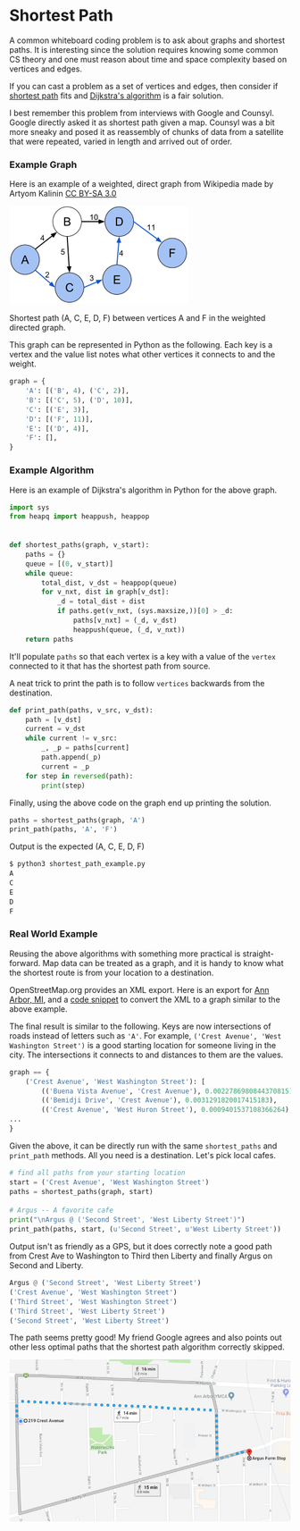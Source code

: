 # Shortest Path

A common whiteboard coding problem is to ask about graphs and shortest paths. It
is interesting since the solution requires knowing some common CS theory and one
must reason about time and space complexity based on vertices and edges.

If you can cast a problem as a set of vertices and edges, then consider if 
[shortest path](https://en.wikipedia.org/wiki/Shortest_path_problem) fits and
[Dijkstra's algorithm](https://en.wikipedia.org/wiki/Dijkstra%27s_algorithm) is
a fair solution.

I best remember this problem from interviews with Google and Counsyl. Google
directly asked it as shortest path given a map. Counsyl was a bit more sneaky
and posed it as reassembly of chunks of data from a satellite that were
repeated, varied in length and arrived out of order.

### Example Graph

Here is an example of a weighted, direct graph from Wikipedia made by Artyom
Kalinin [CC BY-SA 3.0](https://creativecommons.org/licenses/by-sa/3.0)

![Example Graph](example_graph.png)

Shortest path (A, C, E, D, F) between vertices A and F in the weighted directed
graph.

This graph can be represented in Python as the following. Each key is a vertex
and the value list notes what other vertices it connects to and the weight.

```python
graph = {
    'A': [('B', 4), ('C', 2)],
    'B': [('C', 5), ('D', 10)],
    'C': [('E', 3)],
    'D': [('F', 11)],
    'E': [('D', 4)],
    'F': [],
}
```

### Example Algorithm

Here is an example of Dijkstra's algorithm in Python for the above graph.

```python
import sys
from heapq import heappush, heappop


def shortest_paths(graph, v_start):
    paths = {}
    queue = [(0, v_start)]
    while queue:
        total_dist, v_dst = heappop(queue)
        for v_nxt, dist in graph[v_dst]:
            _d = total_dist + dist
            if paths.get(v_nxt, (sys.maxsize,))[0] > _d:
                paths[v_nxt] = (_d, v_dst)
                heappush(queue, (_d, v_nxt))
    return paths
```

It'll populate `paths` so that each vertex is a key with a value of the `vertex` 
connected to it that has the shortest path from source.

A neat trick to print the path is to follow `vertices` backwards from the
destination.

```python
def print_path(paths, v_src, v_dst):
    path = [v_dst]
    current = v_dst
    while current != v_src:
        _, _p = paths[current]
        path.append(_p)
        current = _p
    for step in reversed(path):
        print(step)
```

Finally, using the above code on the graph end up printing the solution.

```python
paths = shortest_paths(graph, 'A')
print_path(paths, 'A', 'F')
```

Output is the expected (A, C, E, D, F)

```python
$ python3 shortest_path_example.py 
A
C
E
D
F
```

### Real World Example

Reusing the above algorithms with something more practical is straight-forward.
Map data can be treated as a graph, and it is handy to know what the shortest
route is from your location to a destination.

OpenStreetMap.org provides an XML export. Here is an export for
[Ann Arbor, MI](https://www.openstreetmap.org/export#map=15/42.2758/-83.7501),
and a [code snippet](openstreetmap.py) to convert the XML to a graph similar to
the above example.

The final result is similar to the following. Keys are now intersections of
roads instead of letters such as `'A'`. For example, `('Crest Avenue', 'West Washington Street')`
is a good starting location for someone living in the city. The intersections it
connects to and distances to them are the values.

```python
graph == {
    ('Crest Avenue', 'West Washington Street'): [
        (('Buena Vista Avenue', 'Crest Avenue'), 0.0022786980844370815),
        (('Bemidji Drive', 'Crest Avenue'), 0.0031291820017415183),
        (('Crest Avenue', 'West Huron Street'), 0.0009401537108366264),
...
}
```

Given the above, it can be directly run with the same `shortest_paths` and
`print_path` methods. All you need is a destination. Let's pick local cafes.

```python
# find all paths from your starting location
start = ('Crest Avenue', 'West Washington Street')
paths = shortest_paths(graph, start)

# Argus -- A favorite cafe
print("\nArgus @ ('Second Street', 'West Liberty Street')")
print_path(paths, start, (u'Second Street', u'West Liberty Street'))
```

Output isn't as friendly as a GPS, but it does correctly note a good path from
Crest Ave to Washington to Third then Liberty and finally Argus on Second and Liberty.

```python
Argus @ ('Second Street', 'West Liberty Street')
('Crest Avenue', 'West Washington Street')
('Third Street', 'West Washington Street')
('Third Street', 'West Liberty Street')
('Second Street', 'West Liberty Street')
```

The path seems pretty good! My friend Google agrees and also points out other
less optimal paths that the shortest path algorithm correctly skipped.

![Argus FarmStop](cafe.png)

